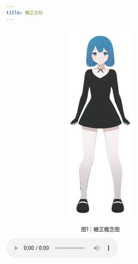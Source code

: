```yaml
---
title: 糖芷企划
---
```

<div align="center"><!-- HTML <div> 标签包裹使得内容居中 -->
  <img src="img/TangZhiAll.png" alt="糖芷概念图"><!-- 引用img文件夹下的图片，并命名 -->
  <p class="image-caption">图1：糖芷概念图</p><!-- 文本给图片命名 -->
</div>


<audio id="music-player" controls loop>
        <source src="Audio/ShuiMu.mp3" type="audio/mpeg">
    </audio>
    
<script>
        <!-- 页面加载后尝试静音播放 -->
        window.onload = function() {
            const player = document.getElementById('music-player');
            
            <!-- 设置静音状态 -->
            player.muted = true;
            
            player.play().catch(() => {
                <!-- 静音播放失败时不提示 -->
            });
        }

        <!-- 用户交互处理函数 -->
        function handlePlay() {
            const player = document.getElementById('music-player');
            
            <!-- 解除静音并隐藏按钮 -->
            if(player.muted) {
                player.muted = false;
                document.getElementById('play-btn').style.display = 'none';
            } else {
                player.play().catch(() => {
                    alert('播放被阻止，请检查浏览器设置');
                });
            }
        }
    </script>
